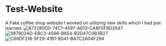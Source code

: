 # Test-Website
A Fake coffee shop website I worked on utilizing new skills which I had just learned. 
![872280D0-74C1-4597-A613-CA8F0F8D2647](https://github.com/user-attachments/assets/f0dd8898-c388-4c02-83ed-288d8ab73c5b)
![387902AD-EBC3-4566-B854-B2D47C0B3B27](https://github.com/user-attachments/assets/a4a276d2-6195-4c72-b9df-e776ba7ea809)
![C69DF218-5F29-41B1-8D41-BA7C2A04F294](https://github.com/user-attachments/assets/7330fc64-fb91-4061-9686-341a641606b2)
